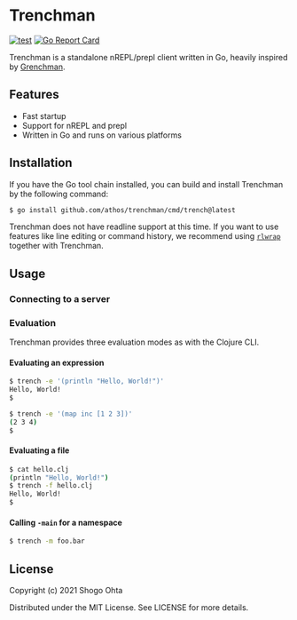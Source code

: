 # Trenchman
[![test](https://github.com/athos/trenchman/actions/workflows/test.yaml/badge.svg)](https://github.com/athos/trenchman/actions/workflows/test.yaml)
[![Go Report Card](https://goreportcard.com/badge/github.com/athos/trenchman)](https://goreportcard.com/report/github.com/athos/trenchman)

Trenchman is a standalone nREPL/prepl client written in Go, heavily inspired by [Grenchman](https://github.com/technomancy/grenchman).

## Features

- Fast startup
- Support for nREPL and prepl
- Written in Go and runs on various platforms

## Installation

If you have the Go tool chain installed, you can build and install Trenchman by the following command:

```sh
$ go install github.com/athos/trenchman/cmd/trench@latest
```

Trenchman does not have readline support at this time. If you want to use features like line editing or command history, we recommend using [`rlwrap`](https://github.com/hanslub42/rlwrap) together with Trenchman.

## Usage

### Connecting to a server

### Evaluation

Trenchman provides three evaluation modes as with the Clojure CLI.

#### Evaluating an expression

```sh
$ trench -e '(println "Hello, World!")'
Hello, World!
$
```

```sh
$ trench -e '(map inc [1 2 3])'
(2 3 4)
$
```

#### Evaluating a file

```sh
$ cat hello.clj
(println "Hello, World!")
$ trench -f hello.clj
Hello, World!
$
```

#### Calling `-main` for a namespace

```sh
$ trench -m foo.bar
```

## License

Copyright (c) 2021 Shogo Ohta

Distributed under the MIT License. See LICENSE for more details.
